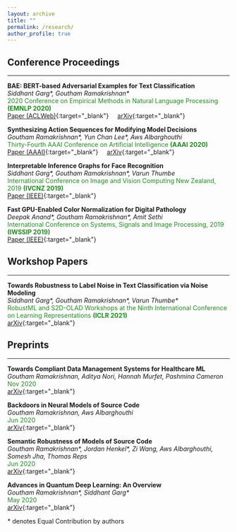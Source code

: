 ```yaml
---
layout: archive
title: ""
permalink: /research/
author_profile: true
---
```


## Conference Proceedings
___

**BAE: BERT-based Adversarial Examples for Text Classification**     
*Siddhant Garg\*, Goutham Ramakrishnan\**  
<span style="color:forestgreen">
    2020 Conference on Empirical Methods in Natural Language Processing <b>(EMNLP 2020)</b>  
</span>
[Paper (ACLWeb)](https://www.aclweb.org/anthology/2020.emnlp-main.498/){:target="_blank"} &nbsp; &nbsp; [arXiv](https://arxiv.org/abs/2004.01970){:target="_blank"}

**Synthesizing Action Sequences for Modifying Model Decisions**  
*Goutham Ramakrishnan\*, Yun Chan Lee\*, Aws Albarghouthi*    
<span style="color:forestgreen">
    Thirty-Fourth AAAI Conference on Artificial Intelligence <b>(AAAI 2020)</b>    
</span>
[Paper (AAAI)](https://ojs.aaai.org/index.php/AAAI/article/view/5996){:target="_blank"} &nbsp; &nbsp; [arXiv](https://arxiv.org/abs/1910.00057){:target="_blank"}

**Interpretable Inference Graphs for Face Recognition**  
*Siddhant Garg\*, Goutham Ramakrishnan\*, Varun Thumbe*    
<span style="color:forestgreen">
    International Conference on Image and Vision Computing New Zealand, 2019 <b>(IVCNZ 2019)</b>    
</span>
[Paper (IEEE)](https://ieeexplore.ieee.org/document/8960990){:target="_blank"}

**Fast GPU-Enabled Color Normalization for Digital Pathology**  
*Deepak Anand\*, Goutham Ramakrishnan\*, Amit Sethi*    
<span style="color:forestgreen">
    International Conference on Systems, Signals and Image Processing, 2019 <b>(IWSSIP 2019)</b>    
</span>
[Paper (IEEE)](https://ieeexplore.ieee.org/document/8787328){:target="_blank"}


## Workshop Papers
___

**Towards Robustness to Label Noise in Text Classification via Noise Modeling**     
*Siddhant Garg\*, Goutham Ramakrishnan\*, Varun Thumbe\**  
<span style="color:forestgreen">
    RobustML and S2D-OLAD Workshops at the Ninth International Conference on Learning Representations <b>(ICLR 2021)</b>  
</span>
[arXiv](https://arxiv.org/abs/2101.11214){:target="_blank"}


## Preprints
___

**Towards Compliant Data Management Systems for Healthcare ML**     
*Goutham Ramakrishnan, Aditya Nori, Hannah Murfet, Pashmina Cameron*  
<span style="color:forestgreen">
    Nov 2020  
</span>
[arXiv](https://arxiv.org/abs/2011.07555){:target="_blank"}

**Backdoors in Neural Models of Source Code**     
*Goutham Ramakrishnan, Aws Albarghouthi*  
<span style="color:forestgreen">
    Jun 2020  
</span>
[arXiv](https://arxiv.org/abs/2006.06841){:target="_blank"}

**Semantic Robustness of Models of Source Code**     
*Goutham Ramakrishnan\*, Jordan Henkel\*, Zi Wang, Aws Albarghouthi, Somesh Jha, Thomas Reps*  
<span style="color:forestgreen">
    Jun 2020  
</span>
[arXiv](https://arxiv.org/abs/2002.03043){:target="_blank"}

**Advances in Quantum Deep Learning: An Overview**     
*Goutham Ramakrishnan\*, Siddhant Garg\**  
<span style="color:forestgreen">
    May 2020  
</span>
[arXiv](https://arxiv.org/abs/2005.04316){:target="_blank"}


\* denotes Equal Contribution by authors
